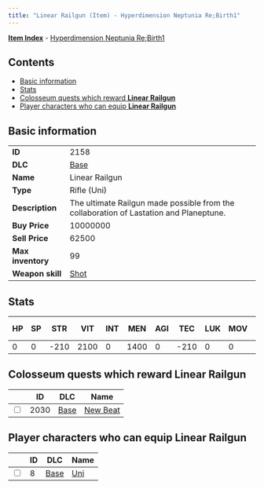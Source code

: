 ```yaml
---
title: "Linear Railgun (Item) - Hyperdimension Neptunia Re;Birth1"
---
```


[**Item Index**](/neptunia/rb1/item/index.html) - [Hyperdimension Neptunia Re;Birth1](/neptunia/rb1)

## Contents

- [Basic information](#basic-information)
- [Stats](#stats)
- [Colosseum quests which reward **Linear Railgun**](#colosseum-quests-which-reward-linear-railgun)
- [Player characters who can equip **Linear Railgun**](#player-characters-who-can-equip-linear-railgun)

## Basic information

|   |   |
| -- | -- |
| **ID** | 2158 |
| **DLC** | [Base](/neptunia/rb1/dlc/1-base.html) |
| **Name** | Linear Railgun |
| **Type** | Rifle (Uni) |
| **Description** | The ultimate Railgun made possible from the collaboration of Lastation and Planeptune. |
| **Buy Price** | 10000000 |
| **Sell Price** | 62500 |
| **Max inventory** | 99 |
| **Weapon skill** | [Shot](/neptunia/rb1/skill/1-1401-shot.html) |

## Stats

| HP | SP | STR | VIT | INT | MEN | AGI | TEC | LUK | MOV | Fire res. | Ice res. | Wind res. | Lightning res. |
| -- | -- | --- | --- | --- | --- | --- | --- | --- | --- | --------- | -------- | --------- | -------------- |
| 0 | 0 | -210 | 2100 | 0 | 1400 | 0 | -210 | 0 | 0 | 0 | 0 | 0 | 0 |

## Colosseum quests which reward **Linear Railgun**

|    | ID | DLC | Name |
| -- | -- | --- | ---- |
| <input type="checkbox" id="rb1-colosseum-1-2030" class="trackbox" /> | 2030 | [Base](/neptunia/rb1/dlc/1-base.html) | [New Beat](/neptunia/rb1/colosseum/1-2030-new-beat.html) |

## Player characters who can equip **Linear Railgun**

|    | ID | DLC | Name |
| -- | -- | --- | ---- |
| <input type="checkbox" id="rb1-player-1-8" class="trackbox" /> | 8 | [Base](/neptunia/rb1/dlc/1-base.html) | [Uni](/neptunia/rb1/player/1-8-uni.html) |